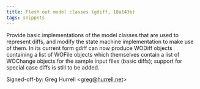 ```yaml
---
title: Flesh out model classes (gdiff, 10a143b)
tags: snippets
---
```


Provide basic implementations of the model classes that are used to represent diffs, and modify the state machine implementation to make use of them. In its current form gdiff can now produce WODiff objects containing a list of WOFile objects which themselves contain a list of WOChange objects for the sample input files (basic diffs); support for special case diffs is still to be added.

Signed-off-by: Greg Hurrell &lt;greg@hurrell.net&gt;

